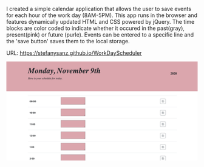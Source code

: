 I created a simple calendar application that allows the user to save events for each hour of the work day (8AM-5PM). This app runs in the browser and features dynamically updated HTML and CSS powered by jQuery. The time blocks are color coded to indicate whether it occured in the past(gray), present(pink) or future (purle). Events can be entered to a specific line and the 'save button' saves them to the local storage. 

URL: https://stefanysanz.github.io/WorkDayScheduler

<img src="workday.jpg" alt="schedule">
